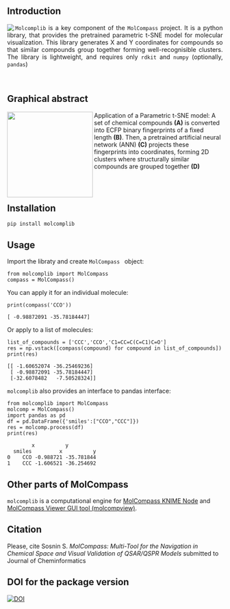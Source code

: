 
## Introduction 

<img align="left" src="https://user-images.githubusercontent.com/4963384/218703831-1460bc07-7e9f-417e-9b0c-c9675db5de9f.png"> <p align="justify">
 `Molcomplib` is a key component of the `MolCompass` project. It is a python library, that provides the pretrained parametric t-SNE model for molecular visualization. This library generates X and Y coordinates for compounds so that similar compounds group together forming well-recognisible clusters. The library is lightweight, and requires only `rdkit` and `numpy` (optionally, `pandas`) 
 
</p>

<br>

## Graphical abstract
<img align="left" width="200px" src="https://github.com/sergsb/molcomplib/assets/4963384/ce56961c-8ce0-46eb-ab6a-d66c4be73a6c.png"> 

Application of a Parametric t-SNE model: A set of chemical compounds **(A)** is converted into ECFP binary fingerprints of a fixed length **(B)**. Then, a pretrained artificial neural network (ANN) **(C)** projects these fingerprints into coordinates, forming 2D clusters where structurally similar compounds are grouped together **(D)**

<br>

<br>

## Installation
`pip install molcomplib`


## Usage
Import the libraty and create ``MolCompass `` object:
```
from molcomplib import MolCompass
compass = MolCompass()
```
You can apply it for an individual molecule:
```
print(compass('CCO'))

[ -0.98872091 -35.78184447]
```
Or apply to a list of molecules:
```
list_of_compounds = ['CCC','CCO','C1=CC=C(C=C1)C=O']
res = np.vstack([compass(compound) for compound in list_of_compounds])
print(res)

[[ -1.60652074 -36.25469236]
 [ -0.98872091 -35.78184447]
 [-32.6078482   -7.50528324]]
```

`molcomplib` also provides an interface to pandas interface:

```
from molcomplib import MolCompass
molcomp = MolCompass()
import pandas as pd
df = pd.DataFrame({'smiles':["CCO","CCC"]})
res = molcomp.process(df)
print(res)

        x          y
  smiles         x          y
0    CCO -0.988721 -35.781844
1    CCC -1.606521 -36.254692
```

## Other parts of MolCompass
`molcomplib` is a computational engine for [MolCompass KNIME Node](https://github.com/sergsb/MolCompassKnimeNode) and [MolCompass Viewer GUI tool (molcompview)](https://github.com/sergsb/molcompview).  

## Citation
Please, cite Sosnin S. _MolCompass: Multi-Tool for the Navigation in Chemical Space and Visual Validation of QSAR/QSPR Models_ submitted to Journal of Cheminformatics

## DOI for the package version 
[![DOI](https://zenodo.org/badge/DOI/10.5281/zenodo.12529381.svg)](https://doi.org/10.5281/zenodo.12529381)


